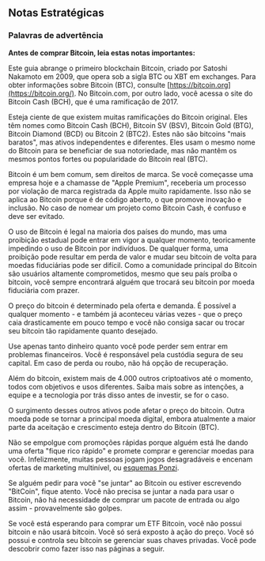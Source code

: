 ## Notas Estratégicas

### Palavras de advertência

**Antes de comprar Bitcoin, leia estas notas importantes:**

Este guia abrange o primeiro blockchain Bitcoin, criado por Satoshi Nakamoto em 2009, que opera sob a sigla BTC ou XBT em exchanges. Para obter informações sobre Bitcoin (BTC), consulte [https://bitcoin.org](https://bitcoin.org/). No Bitcoin.com, por outro lado, você acessa o site do Bitcoin Cash (BCH), que é uma ramificação de 2017.

Esteja ciente de que existem muitas ramificações do Bitcoin original. Eles têm nomes como Bitcoin Cash (BCH), Bitcoin SV (BSV), Bitcoin Gold (BTG), Bitcoin Diamond (BCD) ou Bitcoin 2 (BTC2). Estes não são bitcoins "mais baratos", mas ativos independentes e diferentes. Eles usam o mesmo nome do Bitcoin para se beneficiar de sua notoriedade, mas não mantêm os mesmos pontos fortes ou popularidade do Bitcoin real (BTC).

Bitcoin é um bem comum, sem direitos de marca. Se você começasse uma empresa hoje e a chamasse de "Apple Premium", receberia um processo por violação de marca registrada da Apple muito rapidamente. Isso não se aplica ao Bitcoin porque é de código aberto, o que promove inovação e inclusão. No caso de nomear um projeto como Bitcoin Cash, é confuso e deve ser evitado.

O uso de Bitcoin é legal na maioria dos países do mundo, mas uma proibição estadual pode entrar em vigor a qualquer momento, teoricamente impedindo o uso de Bitcoin por indivíduos. De qualquer forma, uma proibição pode resultar em perda de valor e mudar seu bitcoin de volta para moedas fiduciárias pode ser difícil. Como a comunidade principal do Bitcoin são usuários altamente comprometidos, mesmo que seu país proíba o bitcoin, você sempre encontrará alguém que trocará seu bitcoin por moeda fiduciária com prazer.

O preço do bitcoin é determinado pela oferta e demanda. É possível a qualquer momento - e também já aconteceu várias vezes - que o preço caia drasticamente em pouco tempo e você não consiga sacar ou trocar seu bitcoin tão rapidamente quanto desejado.

Use apenas tanto dinheiro quanto você pode perder sem entrar em problemas financeiros. Você é responsável pela custódia segura de seu capital. Em caso de perda ou roubo, não há opção de recuperação.

Além do bitcoin, existem mais de 4.000 outros criptoativos até o momento, todos com objetivos e usos diferentes. Saiba mais sobre as intenções, a equipe e a tecnologia por trás disso antes de investir, se for o caso.

O surgimento desses outros ativos pode afetar o preço do bitcoin. Outra moeda pode se tornar a principal moeda digital, embora atualmente a maior parte da aceitação e crescimento esteja dentro do Bitcoin (BTC).

Não se empolgue com promoções rápidas porque alguém está lhe dando uma oferta "fique rico rápido" e promete comprar e gerenciar moedas para você. Infelizmente, muitas pessoas jogam jogos desagradáveis e encenam ofertas de marketing multinível, ou [esquemas Ponzi](https://anita.link/ponzi).

Se alguém pedir para você "se juntar" ao Bitcoin ou estiver escrevendo "BitCoin", fique atento. Você não precisa se juntar a nada para usar o Bitcoin, não há necessidade de comprar um pacote de entrada ou algo assim - provavelmente são golpes.

Se você está esperando para comprar um ETF Bitcoin, você não possui bitcoin e não usará bitcoin. Você só será exposto à ação do preço. Você só possui e controla seu bitcoin se gerenciar suas chaves privadas. Você pode descobrir como fazer isso nas páginas a seguir.
